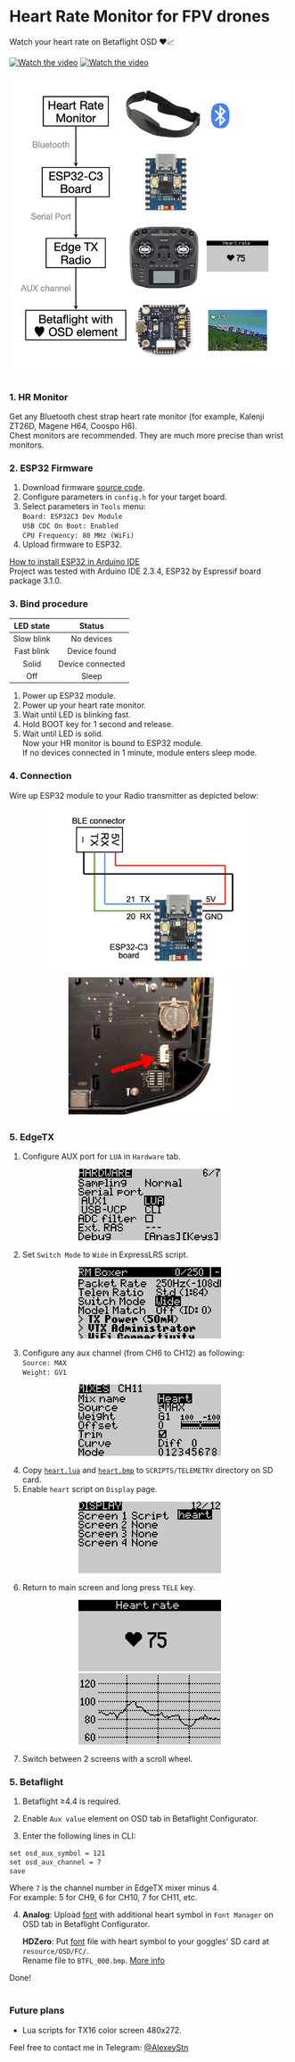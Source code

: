 # Heart Rate Monitor for FPV drones

Watch your heart rate on Betaflight OSD ❤️📈

<p align="center">
  
[![Watch the video](https://img.youtube.com/vi/yA9xkAsMA1U/mqdefault.jpg)](https://youtu.be/yA9xkAsMA1U)  [![Watch the video](https://img.youtube.com/vi/_b7GmlouoaM/mqdefault.jpg)](https://youtu.be/_b7GmlouoaM)  

</p>

<p align="left">  
<img src="Images/block_diagram.png" width="500"/>
</p>

### 1. HR Monitor
Get any Bluetooth chest strap heart rate monitor (for example, Kalenji ZT26D, Magene H64, Coospo H6).<br>
Chest monitors are recommended. They are much more precise than wrist monitors.

### 2. ESP32 Firmware

1. Download firmware [source code](ESP32).
2. Configure parameters in `config.h` for your target board.
3. Select parameters  in `Tools` menu: <br>
    `Board: ESP32C3 Dev Module`<br>
    `USB CDC On Boot: Enabled`<br>
    `CPU Frequency: 80 MHz (WiFi)`
4. Upload firmware to ESP32.

[How to install ESP32 in Arduino IDE](https://randomnerdtutorials.com/installing-esp32-arduino-ide-2-0/)<br>
Project was tested with Arduino IDE 2.3.4, ESP32 by Espressif board package 3.1.0.

### 3. Bind procedure

| LED state  | Status |
| :--------: | :-----------: |
| Slow blink | No devices    |
| Fast blink | Device found     |
| Solid      | Device connected |
| Off        | Sleep     |

1. Power up ESP32 module.
2. Power up your heart rate monitor.
3. Wait until LED is blinking fast.
4. Hold BOOT key for 1 second and release. 
5. Wait until LED is solid.<br>
Now your HR monitor is bound to ESP32 module.<br>
If no devices connected in 1 minute, module enters sleep mode.

### 4. Connection
Wire up ESP32 module to your Radio transmitter as depicted below:
<p align="center">
<img src="Images/connection_diagram.png" height="300" />
<img src="Images/connector.jpg" height="250" />
</p>

### 5. EdgeTX
1. Configure AUX port for `LUA` in `Hardware` tab.

<p align="center">
<img src="Images/edgetx_aux_lua.png"/>
</p>

2. Set `Switch Mode` to `Wide` in ExpressLRS script.

<p align="center">
<img src="Images/edgetx_switch_mode.png"/>
</p>

3. Configure any aux channel (from CH6 to CH12) as following:<br>
`Source: MAX`<br>
`Weight: GV1`

<p align="center">
<img src="Images/edgetx_mixes.png"/>
</p>

4. Copy [`heart.lua`](/Lua/) and [`heart.bmp`](/Lua/) to `SCRIPTS/TELEMETRY` directory on SD card.<br>
5. Enable `heart` script on `Display` page.

<p align="center">
<img src="Images/edgetx_telemetry.png"/>
</p>

6. Return to main screen and long press `TELE` key.
<p align="center">
<img src="Images/edgetx_lua_heart_rate.png"/> <img src="Images/edgetx_lua_graph.png"/>
</p>

7. Switch between 2 screens with a scroll wheel.<br>

### 5. Betaflight

1) Betaflight ≥4.4 is required.

2) Enable `Aux value` element on OSD tab in Betaflight Configurator.

3) Enter the following lines in CLI:
```
set osd_aux_symbol = 121
set osd_aux_channel = 7
save
```

Where `7` is the channel number in EdgeTX mixer minus 4.<br>
For example: 5 for CH9, 6 for CH10, 7 for CH11, etc.

4) **Analog**: Upload [font](/Fonts/mcm) with additional heart symbol in `Font Manager` on OSD tab in Betaflight Configurator.
  
   **HDZero**: Put [font](/Fonts/HDZero) file with heart symbol to your goggles' SD card at `resource/OSD/FC/`. <br>
   Rename file to `BTFL_000.bmp`.
   [More info](https://github.com/hd-zero/hdzero-osd-font-library/)

Done! 
<br>
<br>

### Future plans
* Lua scripts for TX16 color screen 480x272.

Feel free to contact me in Telegram: [@AlexeyStn](https://t.me/AlexeyStn)



